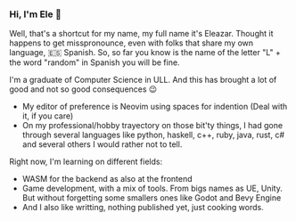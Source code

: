 ### Hi, I'm Ele 👋

Well, that's a shortcut for my name, my full name it's Eleazar. Thought it happens to get misspronounce, even with folks that share my own language, :es: Spanish. So, so far you know is the name of the letter "L" + the word "random" in Spanish you will be fine.

I'm a graduate of Computer Science in ULL. And this has brought a lot of good and not so good consequences 😉

- My editor of preference is Neovim using spaces for indention (Deal with it, if you care)
- On my professional/hobby trayectory on those bit'ty things, I had gone through several languages like python, haskell, c++, ruby, java, rust, c# and several others I would rather not to tell.

Right now, I'm learning on different fields:
- WASM for the backend as also at the frontend
- Game development, with a mix of tools. From bigs names as UE, Unity. But without forgetting some smallers ones like Godot and Bevy Engine
- And I also like writting, nothing published yet, just cooking words.
